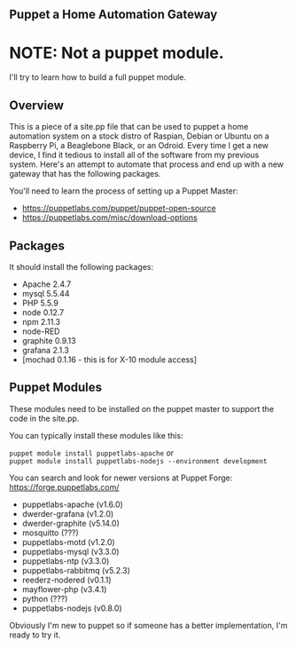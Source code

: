 ## Puppet a Home Automation Gateway

# NOTE: Not a puppet module.
I'll try to learn how to build a full puppet module.

## Overview

This is a piece of a site.pp file that can be used to puppet a home automation system on a stock distro of Raspian, Debian or Ubuntu on a Raspberry Pi, a Beaglebone Black, or an Odroid.  Every time I get a new device, I find it tedious to install all of the software from my previous system.  Here's an attempt to automate that process and end up with a new gateway that has the following packages.

You'll need to learn the process of setting up a Puppet Master: 
* https://puppetlabs.com/puppet/puppet-open-source
* https://puppetlabs.com/misc/download-options 


## Packages

It should install the following packages:

* Apache 2.4.7 
* mysql 5.5.44
* PHP 5.5.9 
* node 0.12.7
* npm 2.11.3
* node-RED
* graphite 0.9.13
* grafana 2.1.3 
* [mochad 0.1.16 - this is for X-10 module access]

## Puppet Modules

These modules need to be installed on the puppet master to support the code in the site.pp.

You can typically install these modules like this:

```puppet module install puppetlabs-apache```
 or  
```puppet module install puppetlabs-nodejs --environment development```

You can search and look for newer versions at Puppet Forge: https://forge.puppetlabs.com/

* puppetlabs-apache (v1.6.0)
* dwerder-grafana (v1.2.0)
* dwerder-graphite (v5.14.0)
* mosquitto (???)
* puppetlabs-motd (v1.2.0)
* puppetlabs-mysql (v3.3.0)
* puppetlabs-ntp (v3.3.0)
* puppetlabs-rabbitmq (v5.2.3)
* reederz-nodered (v0.1.1)
* mayflower-php (v3.4.1)
* python (???)
* puppetlabs-nodejs (v0.8.0)


Obviously I'm new to puppet so if someone has a better implementation, I'm ready to try it.

